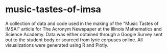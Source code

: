 # music-tastes-of-imsa
A collection of data and code used in the making of the "Music Tastes of IMSA!" article for The Acronym Newspaper at the Illinois Mathematics and Science Academy.
Data was either obtained through a Google Survey sent out to the student body or sourced from lyric corpuses online. All visualizations were generated using R and Plotly.
